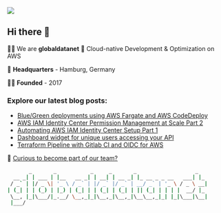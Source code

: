 <img src='https://github.com/globaldatanet/.github/raw/main/profile/logo.png'/>

## Hi there 👋

🙋‍♀️ We are **globaldatanet** 💜 Cloud-native Development & Optimization on AWS

🌈 **Headquarters** - Hamburg, Germany

👩‍💻 **Founded** - 2017

### Explore our latest blog posts:

<!--START_SECTION:techblog-->
* [Blue&#x2F;Green deployments using AWS Fargate and AWS CodeDeploy](
                https:&#x2F;&#x2F;globaldatanet.com&#x2F;tech-blog&#x2F;blue&#x2F;green-deployments-using-aws-fargate-and-aws-codedeploy)
* [AWS IAM Identity Center Permission Management at Scale Part 2](
                https:&#x2F;&#x2F;globaldatanet.com&#x2F;tech-blog&#x2F;aws-iam-identity-center-permission-management-at-scale-part-2)
* [Automating AWS IAM Identity Center Setup Part 1](
                https:&#x2F;&#x2F;globaldatanet.com&#x2F;tech-blog&#x2F;automating-aws-iam-identity-center-setup-part-1)
* [Dashboard widget for unique users accessing your API](
                https:&#x2F;&#x2F;globaldatanet.com&#x2F;tech-blog&#x2F;dashboard-widget-for-unique-users-accessing-your-api)
* [Terraform Pipeline with Gitlab CI and OIDC for AWS](
                https:&#x2F;&#x2F;globaldatanet.com&#x2F;tech-blog&#x2F;terraform-pipeline-with-gitlab-ci-and-oidc-for-aws)
<!--END_SECTION:techblog-->

👾 [Curious to become part of our team?](https://globaldatanet.com/careers)

```bash
       _       _           _     _       _                   _   
  __ _| | ___ | |__   __ _| | __| | __ _| |_ __ _ _ __   ___| |_ 
 / _` | |/ _ \| '_ \ / _` | |/ _` |/ _` | __/ _` | '_ \ / _ \ __|
| (_| | | (_) | |_) | (_| | | (_| | (_| | || (_| | | | |  __/ |_ 
 \__, |_|\___/|_.__/ \__,_|_|\__,_|\__,_|\__\__,_|_| |_|\___|\__|
 |___/                                                           

```
